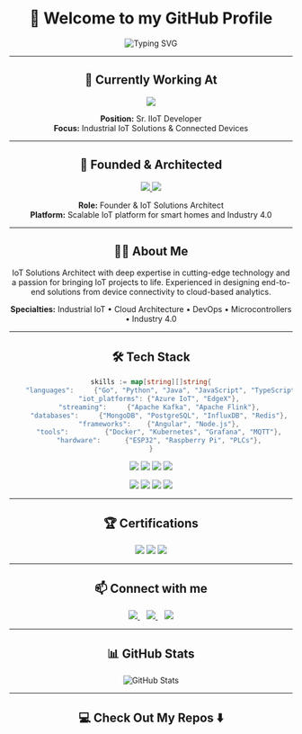 <div align="center">
  
# 👋 Welcome to my GitHub Profile

<img src="https://readme-typing-svg.demolab.com?font=Fira+Code&size=22&duration=3000&pause=1000&color=00F700&center=true&vCenter=true&width=600&lines=Sr.+IIoT+Developer;Harman+International;IoT+Solutions+Architect;MikroDash+Founder" alt="Typing SVG" />

---

## 🏢 Currently Working At

<a href="https://www.harman.com" target="_blank">
<img src="https://img.shields.io/badge/🏢%20Harman%20International-FF6B35?style=for-the-badge&logo=data:image/svg+xml;base64,PHN2ZyB3aWR0aD0iMjQiIGhlaWdodD0iMjQiIHZpZXdCb3g9IjAgMCAyNCAyNCIgZmlsbD0ibm9uZSIgeG1sbnM9Imh0dHA6Ly93d3cudzMub3JnLzIwMDAvc3ZnIj4KPHBhdGggZD0iTTEyIDJMMTMuMDkgOC4yNkwyMCA5TDEzLjA5IDE1Ljc0TDEyIDIyTDEwLjkxIDE1Ljc0TDQgOUwxMC45MSA4LjI2TDEyIDJaIiBmaWxsPSJ3aGl0ZSIvPgo8L3N2Zz4K&logoColor=white" /></a>

**Position:** Sr. IIoT Developer  
**Focus:** Industrial IoT Solutions & Connected Devices

---

## 🚀 Founded & Architected

<p align="center">
<a href="https://github.com/MikroDash" target="_blank">
<img src="https://img.shields.io/badge/⚡%20MikroDash%20Repo-000000?style=for-the-badge&logo=github&logoColor=white" />
</a>
<a href="https://mikrodash.com" target="_blank">
<img src="https://img.shields.io/badge/🚀%20Live%20Platform-8A2BE2?style=for-the-badge&logo=angular&logoColor=white" />
</a>
</p>

**Role:** Founder & IoT Solutions Architect  
**Platform:** Scalable IoT platform for smart homes and Industry 4.0

---

## 👨‍💻 About Me

IoT Solutions Architect with deep expertise in cutting-edge technology and a passion for bringing IoT projects to life. Experienced in designing end-to-end solutions from device connectivity to cloud-based analytics.

**Specialties:** Industrial IoT • Cloud Architecture • DevOps • Microcontrollers • Industry 4.0

---

## 🛠️ Tech Stack

```go
skills := map[string][]string{
    "languages":     {"Go", "Python", "Java", "JavaScript", "TypeScript"},
    "iot_platforms": {"Azure IoT", "EdgeX"},
    "streaming":     {"Apache Kafka", "Apache Flink"},
    "databases":     {"MongoDB", "PostgreSQL", "InfluxDB", "Redis"},
    "frameworks":    {"Angular", "Node.js"},
    "tools":         {"Docker", "Kubernetes", "Grafana", "MQTT"},
    "hardware":      {"ESP32", "Raspberry Pi", "PLCs"},
}
```

<p align="center">
  <img src="https://img.shields.io/badge/Go-00ADD8?style=for-the-badge&logo=go&logoColor=white" />
  <img src="https://img.shields.io/badge/Python-3776AB?style=for-the-badge&logo=python&logoColor=white" />
  <img src="https://img.shields.io/badge/Java-ED8B00?style=for-the-badge&logo=openjdk&logoColor=white" />
  <img src="https://img.shields.io/badge/JavaScript-F7DF1E?style=for-the-badge&logo=javascript&logoColor=black" />
</p>

<p align="center">
  <img src="https://img.shields.io/badge/Azure%20IoT-0078D4?style=for-the-badge&logo=microsoftazure&logoColor=white" />
  <img src="https://img.shields.io/badge/Apache%20Kafka-231F20?style=for-the-badge&logo=apachekafka&logoColor=white" />
  <img src="https://img.shields.io/badge/Apache%20Flink-E6526F?style=for-the-badge&logo=apacheflink&logoColor=white" />
  <img src="https://img.shields.io/badge/Angular-DD0031?style=for-the-badge&logo=angular&logoColor=white" />
</p>

-----

## 🏆 Certifications

<p align="center">
  <img src="https://img.shields.io/badge/Azure%20Fundamentals-0078D4?style=for-the-badge&logo=microsoftazure&logoColor=white" />
  <img src="https://img.shields.io/badge/Google%20Cloud%20Digital%20Leader-4285F4?style=for-the-badge&logo=googlecloud&logoColor=white" />
  <img src="https://img.shields.io/badge/AWS%20Cloud%20Practitioner-FF9900?style=for-the-badge&logo=amazonaws&logoColor=white" />
</p>

-----

## 📫 Connect with me

<p align="center">
  <a target="_blank" href="https://www.linkedin.com/in/diegocareaga16/">
    <img src="https://img.shields.io/badge/LinkedIn-0077B5?style=for-the-badge&logo=linkedin&logoColor=white" />
  </a>&nbsp;&nbsp;
  <a target="_blank" href="https://twitter.com/diegocareaga16">
    <img src="https://img.shields.io/badge/Twitter-1DA1F2?style=for-the-badge&logo=twitter&logoColor=white" />
  </a>&nbsp;&nbsp;
  <a href="mailto:contacto@diegocareaga.com?subject=Hello%20Diego,%20From%20Github">
    <img src="https://img.shields.io/badge/Email-D14836?style=for-the-badge&logo=gmail&logoColor=white" />
  </a>
</p>

-----

## 📊 GitHub Stats

<p align="center">
  <img src="https://github-readme-stats.vercel.app/api?username=diegocareaga&show_icons=true&theme=radical&hide_border=true&bg_color=0D1117&title_color=00F700&text_color=FFFFFF&icon_color=00F700" alt="GitHub Stats" />
</p>

-----

## 💻 Check Out My Repos ⬇️

</div>

